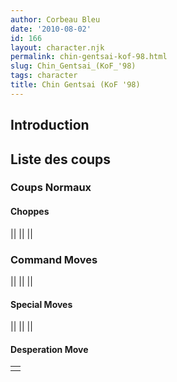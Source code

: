 ```yaml
---
author: Corbeau Bleu
date: '2010-08-02'
id: 166
layout: character.njk
permalink: chin-gentsai-kof-98.html
slug: Chin_Gentsai_(KoF_'98)
tags: character
title: Chin Gentsai (KoF '98)
---
```


## Introduction

## Liste des coups

### Coups Normaux

#### Choppes

||
||
||

### Command Moves

||
||
||

#### Special Moves

||
||
||

#### Desperation Move

|     |
|-----|
|     |